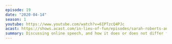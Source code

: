 ```yaml
---
episode: 19
date: "2020-04-14"
season: 1
youtube: https://www.youtube.com/watch?v=6IPTzcQ4PJc
acast: https://shows.acast.com/in-lieu-of-fun/episodes/sarah-roberts-and-jillian-york-on-online-speech-april-14-202
summary: Discussing online speech, and how it does or does not differ from other speech
---
```

